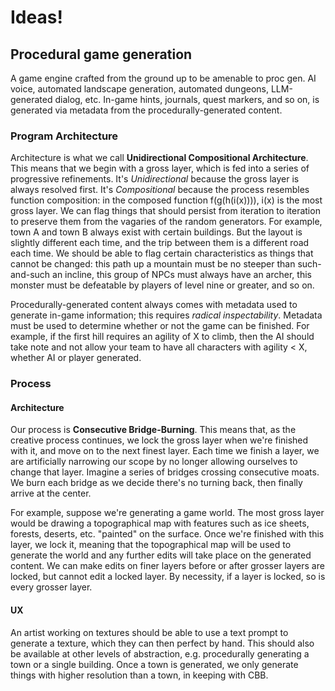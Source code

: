 # Ideas!

## Procedural game generation
A game engine crafted from the ground up to be amenable to proc gen. AI voice, automated landscape generation, automated dungeons, LLM-generated dialog, etc. In-game hints, journals, quest markers, and so on, is generated via metadata from the procedurally-generated content.

### Program Architecture
Architecture is what we call **Unidirectional Compositional Architecture**. This means that we begin with a gross layer, which is fed into a series of progressive refinements. It's *Unidirectional* because the gross layer is always resolved first. It's *Compositional* because the process resembles function composition: in the composed function f(g(h(i(x)))), i(x) is the most gross layer. We can flag things that should persist from iteration to iteration to preserve them from the vagaries of the random generators. For example, town A and town B always exist with certain buildings. But the layout is slightly different each time, and the trip between them is a different road each time. We should be able to flag certain characteristics as things that cannot be changed: this path up a mountain must be no steeper than such-and-such an incline, this group of NPCs must always have an archer, this monster must be defeatable by players of level nine or greater, and so on.

Procedurally-generated content always comes with metadata used to generate in-game information; this requires *radical inspectability*. Metadata must be used to determine whether or not the game can be finished. For example, if the first hill requires an agility of X to climb, then the AI should take note and not allow your team to have all characters with agility < X, whether AI or player generated.

### Process
#### Architecture
Our process is **Consecutive Bridge-Burning**. This means that, as the creative process continues, we lock the gross layer when we're finished with it, and move on to the next finest layer. Each time we finish a layer, we are artificially narrowing our scope by no longer allowing ourselves to change that layer. Imagine a series of bridges crossing consecutive moats. We burn each bridge as we decide there's no turning back, then finally arrive at the center.

For example, suppose we're generating a game world. The most gross layer would be drawing a topographical map with features such as ice sheets, forests, deserts, etc. "painted" on the surface. Once we're finished with this layer, we lock it, meaning that the topographical map will be used to generate the world and any further edits will take place on the generated content. We can make edits on finer layers before or after grosser layers are locked, but cannot edit a locked layer. By necessity, if a layer is locked, so is every grosser layer.

#### UX
An artist working on textures should be able to use a text prompt to generate a texture, which they can then perfect by hand. This should also be available at other levels of abstraction, e.g. procedurally generating a town or a single building. Once a town is generated, we only generate things with higher resolution than a town, in keeping with CBB.
